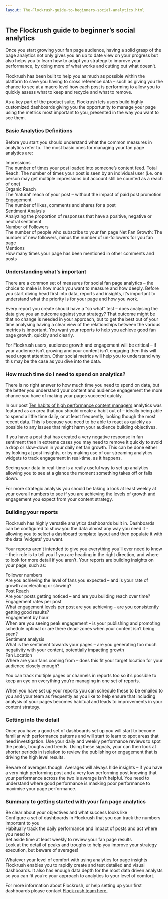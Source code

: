 ```yaml
---
layout: The-Flockrush-guide-to-beginners-social-analytics.html
---
```


<div class="ui left vertical stripe segment">
  <div class="ui left text container">
  <h2>
      The Flockrush guide to beginner’s social analytics</h2>
  <p>
      Once you start growing your fan page audience, having a solid grasp of the page analytics not only gives you an up to date view on your progress but also helps you to learn how to adapt you strategy to improve your performance, by doing more of what works
      and cutting out what doesn’t.</p>
  <p>
      Flockrush has been built to help you as much as possible within the platform to save you having to cross reference data – such as giving you the chance to see at a macro level how each post is performing to allow you to quickly assess what to keep and
      recycle and what to remove.</p>
  <p>
      As a key part of the product suite, Flockrush lets users build highly customized dashboards giving you the opportunity to manage your page using the metrics most important to you, presented in the way you want to see them.</p>
  <h3 class="ui header">
      Basic Analytics Definitions</h3>
  <p>
      Before you start you should understand what the common measures in analytics refer to. The most basic ones for managing your fan page analytics are:</p>
  <p></p>
  <div class="ui ordered list p-light-up">
  <div class="item space-notchem-bottom">
  <div class="content">
  <a class="header space-notchem-bottom">
              Impressions</a>
  <div class="description">
              The number of times your post loaded into someone’s content feed. Total Reach: The number of times your post is seen by an individual user (i.e. one person may get multiple impressions but account still be counted as a reach of one)</div>
</div>
</div>
  <div class="item space-notchem-bottom">
  <div class="content">
  <a class="header space-notchem-bottom">
              Organic Reach</a>
  <div class="description">
              The ‘natural’ reach of your post – without the impact of paid post promotion</div>
</div>
</div>
  <div class="item space-notchem-bottom">
  <div class="content">
  <a class="header space-notchem-bottom">
              Engagement</a>
  <div class="description">
              The number of likes, comments and shares for a post</div>
</div>
</div>
  <div class="item space-notchem-bottom">
  <div class="content">
  <a class="header space-notchem-bottom">
              Sentiment Analysis</a>
  <div class="description">
              Analyzing the proportion of responses that have a positive, negative or neutral sentiment</div>
</div>
</div>
  <div class="item space-notchem-bottom">
  <div class="content">
  <a class="header space-notchem-bottom">
              Number of Followers</a>
  <div class="description">
              The number of people who subscribe to your fan page Net Fan Growth: The number of new followers, minus the number of un-followers for you fan page</div>
</div>
</div>
  <div class="item space-notchem-bottom">
  <div class="content">
  <a class="header space-notchem-bottom">
              Mentions</a>
  <div class="description">
              How many times your page has been mentioned in other comments and posts
            </div>
</div>
</div>
</div>
  <h3 class="ui header">
        Understanding what’s important</h3>
  <p>
        There are a common set of measures for social fan page analytics – the choice to make is how much you want to measure and how deeply. Before you start diving head first into data, reports and insights, it’s important to understand what the priority is
        for your page and how you work.</p>
  <p>
        Every report you create should have a “so what” test – does analysing the data give you an outcome against your strategy? That outcome might be that no change is needed in your approach, but to get the best out of your time analysing having a clear view
        of the relationships between the various metrics is important. You want your reports to help you achieve good fan page growth, quickly and clearly.</p>
  <p>
        For Flockrush users, audience growth and engagement will be critical – if your audience isn’t growing and your content isn’t engaging then this will need urgent attention. Other social metrics will help you to understand why this may be the case as you
        dive into the data.
      </p>
  <h3 class="ui header">
        How much time do I need to spend on analytics?</h3>
  <p>
        There is no right answer to how much time you need to spend on data, but the better you understand your content and audience engagement the more chance you have of making your pages succeed quickly.</p>
  <p>
        In our post
        <u>Ten habits of high performance content managers</u> analytics was featured as an area that you should create a habit out of – ideally being able to spend a little time daily, or at least frequently, looking though the most recent data. This is
        because you need to be able to react as quickly as possible to any issues that might harm your audience building objectives. </p>
  <p>
        If you have a post that has created a very negative response in fan sentiment then in extreme cases you may need to remove it quickly to avoid a drop or slow-down in your daily net fan growth. This can be done either by looking at post insights, or by
        making use of our streaming analytics widgets to track engagement in real-time, as it happens. </p>
  <p>
        Seeing your data in real-time is a really useful way to set up analytics allowing you to see at a glance the moment something takes off or falls down.</p>
  <p>
        For more strategic analysis you should be taking a look at least weekly at your overall numbers to see if you are achieving the levels of growth and engagement you expect from your content strategy.
      </p>
  <h3 class="ui header">
        Building your reports</h3>
  <p>
        Flockrush has highly versatile analytics dashboards built in. Dashboards can be configured to show you the data almost any way you need it - allowing you to select a dashboard template layout and then populate it with the data ‘widgets’ you want.</p>
  <p>
        Your reports aren’t intended to give you everything you’ll ever need to know – their role is to tell you if you are heading in the right direction, and where to look for more detail if you aren’t. Your reports are building insights on your page, such
        as:</p>
  <div class="ui ordered list p-light-up">
  <div class="item space-notchem-bottom">
  <div class="content">
  <a class="header space-notchem-bottom">
              Follower numbers</a>
  <div class="description"> Are you achieving the level of fans you expected – and is your rate of growth accelerating or slowing?</div>
</div>
</div>
  <div class="item space-notchem-bottom">
  <div class="content">
  <a class="header space-notchem-bottom">
              Post Reach</a>
  <div class="description"> Are your posts getting noticed – and are you building reach over time?</div>
</div>
</div>
  <div class="item space-notchem-bottom">
  <div class="content">
  <a class="header space-notchem-bottom">
              Engagement rates per post</a>
  <div class="description"> What engagement levels per post are you achieving – are you consistently getting good results?</div>
</div>
</div>
  <div class="item space-notchem-bottom">
  <div class="content">
  <a class="header space-notchem-bottom">
              Engagement by hour</a>
  <div class="description"> When are you seeing peak engagement – is your publishing and promoting schedule optimal or are there dead-zones when your content isn’t being seen?</div>
</div>
</div>
  <div class="item space-notchem-bottom">
  <div class="content">
  <a class="header space-notchem-bottom">
              Sentiment analysis</a>
  <div class="description"> What is the sentiment towards your pages – are you generating too much negativity with your content, potentially impacting growth</div>
</div>
</div>
  <div class="item space-notchem-bottom">
  <div class="content">
  <a class="header space-notchem-bottom">
              Fan Location</a>
  <div class="description"> Where are your fans coming from – does this fit your target location for your audience closely enough?
            </div>
</div>
</div>
</div>
  <p>
        You can track multiple pages or channels in reports too so it’s possible to keep an eye on everything you’re managing in one set of reports.</p>
  <p>
        When you have set up your reports you can schedule these to be emailed to you and your team as frequently as you like to help ensure that including analysis of your pages becomes habitual and leads to improvements in your content strategy.
      </p>
  <h3 class="ui header">
        Getting into the detail</h3>
  <p>
        Once you have a good set of dashboards set up you will start to become familiar with performance patterns and will start to learn to spot areas that need investigation. Use your daily and weekly performance reviews to spot the peaks, troughs and trends.
        Using these signals, your can then look at shorter periods in isolation to review the publishing or engagement that is driving the high level results.</p>
  <p>
        Beware of averages though. Averages will always hide insights – if you have a very high performing post and a very low performing post knowing that your performance across the two is average isn’t helpful. You need to understand where good performance
        is masking poor performance to maximise your page performance.
      </p>
  <h3 class="ui header">
        Summary to getting started with your fan page analytics</h3>
  <p></p>
  <div class="ui ordered list p-light-up">
  <div class="item space-notchem-bottom">
  <div class="content">
  <a class="header space-notchem-bottom">
                Be clear about your objectives and what success looks like</a>
</div>
</div>
  <div class="item space-notchem-bottom">
  <div class="content">
  <a class="header space-notchem-bottom">
                Configure a set of dashboards in Flockrush that you can track the numbers important to you</a>
</div>
</div>
  <div class="item space-notchem-bottom">
  <div class="content">
  <a class="header space-notchem-bottom">
                Habitually track the daily performance and impact of posts and act where you need to</a>
</div>
</div>
  <div class="item space-notchem-bottom">
  <div class="content">
  <a class="header space-notchem-bottom">
                Set aside time at least weekly to review your fan page results</a>
</div>
</div>
  <div class="item space-notchem-bottom">
  <div class="content">
  <a class="header space-notchem-bottom">
                Look at the detail of peaks and troughs to help you improve your strategy execution, but beware of averages!</a>
</div>
</div>
</div>
  <p>Whatever your level of comfort with using analytics for page insights Flockrush enables you to rapidly create and test detailed and visual dashboards. It also has enough data depth for the most data driven analysts so you can fit you’re your approach
          to analytics to your level of comfort. </p>
  <p>
          For more information about Flockrush, or help setting up your first dashboards please contact
          <a href="mailto:team@flockrush.com">Flock rush team here. </a></p>
</div>
</div>
